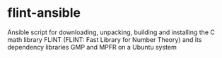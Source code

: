 # flint-ansible
Ansible script for downloading, unpacking, building and installing the C math library FLINT (FLINT: Fast Library for Number Theory) and its dependency libraries GMP and MPFR on a Ubuntu system
